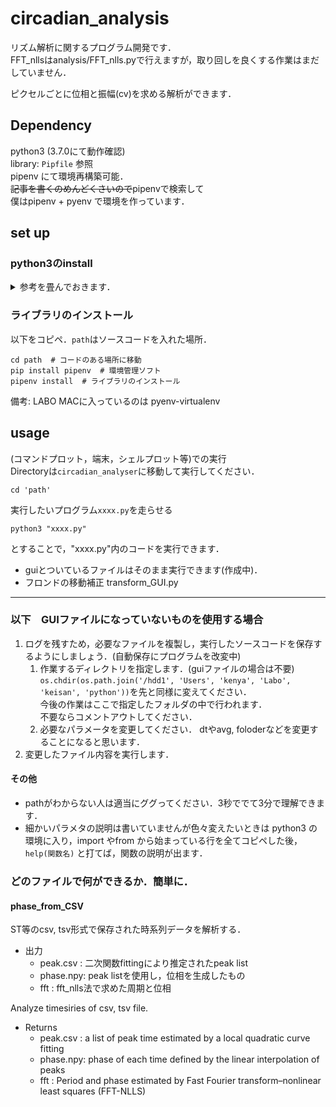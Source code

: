 # circadian_analysis

リズム解析に関するプログラム開発です．  
FFT_nllsはanalysis/FFT_nlls.pyで行えますが，取り回しを良くする作業はまだしていません．  

ピクセルごとに位相と振幅(cv)を求める解析ができます．

## Dependency

python3 (3.7.0にて動作確認)  
library: `Pipfile` 参照  
pipenv にて環境再構築可能．  
~~記事を書くのめんどくさいので~~pipenvで検索して  
僕はpipenv + pyenv で環境を作っています．

## set up

### python3のinstall

<details><summary>参考を畳んでおきます．</summary>

#### Linux

ほとんどの場合，デフォルトで入っています．

#### mac

  homebrewを入れてない場合は入れる．そしたら簡単に入ります．  
  下記をコマンドプロットにコピー&ペースト．  

    /usr/bin/ruby -e "$(curl -fsSL https://raw.githubusercontent.com/Homebrew/install/master/install)"
    brew install python3
    python3 -V
  ただし，brew update をすることでpython3のversionが変わるとパスが壊れます．  
  pyenvの使用がおすすめです．

#### windows10

  windowsOSに直接pythonの環境設定をするとバグの元！  
  Windows Subsystem for Linuxがお薦めです．  
  [導入の際，参考にした記事](http://www.aise.ics.saitama-u.ac.jp/~gotoh/UbuntuOnWSL.html)  
  Xサーバも入れる必要があります．  
  僕は[VcXsrv Windows X Server](https://sourceforge.net/projects/vcxsrv/)を入れました．  
  [参考にした記事](https://qiita.com/optman/items/345df0d4d9188d4d0f90)

#### windows7  

  VertualboxにUbuntuをインストールすることをおすすめします．  
  [参考にした記事](https://qiita.com/ykawakami/items/4bae371932110b2e25e3)  
  設定済みのVertual box を渡すことも可能です．  
</details>

### ライブラリのインストール

以下をコピペ．`path`はソースコードを入れた場所．  

    cd path  # コードのある場所に移動
    pip install pipenv  # 環境管理ソフト
    pipenv install  # ライブラリのインストール
備考: LABO MACに入っているのは pyenv-virtualenv  

## usage

(コマンドプロット，端末，シェルプロット等)での実行  
Directoryは`circadian_analyser`に移動して実行してください．

    cd 'path'  

実行したいプログラム```xxxx.py```を走らせる  

    python3 "xxxx.py"
とすることで，"xxxx.py"内のコードを実行できます．

- guiとついているファイルはそのまま実行できます(作成中)．
- フロンドの移動補正 transform_GUI.py

---

### 以下　GUIファイルになっていないものを使用する場合

1. ログを残すため，必要なファイルを複製し，実行したソースコードを保存するようにしましょう．(自動保存にプログラムを改変中)  
    1. 作業するディレクトリを指定します．(guiファイルの場合は不要)  
        ```os.chdir(os.path.join('/hdd1', 'Users', 'kenya', 'Labo', 'keisan', 'python'))```を先と同様に変えてください．  
        今後の作業はここで指定したフォルダの中で行われます．  
        不要ならコメントアウトしてください．  
    1. 必要なパラメータを変更してください．
        dtやavg, foloderなどを変更することになると思います．
1. 変更したファイル内容を実行します．


#### その他

- pathがわからない人は適当にググってください．3秒ででて3分で理解できます．
- 細かいパラメタの説明は書いていませんが色々変えたいときは python3 の環境に入り，import やfrom から始まっている行を全てコピペした後，
```help(関数名)```
と打てば，関数の説明が出ます．

### どのファイルで何ができるか．簡単に．

#### phase_from_CSV

ST等のcsv, tsv形式で保存された時系列データを解析する．

- 出力
  - peak.csv : 二次関数fittingにより推定されたpeak list
  - phase.npy: peak listを使用し，位相を生成したもの
  - fft : fft_nlls法で求めた周期と位相

Analyze timesiries of csv, tsv file.

- Returns
  - peak.csv : a list of peak time estimated by a local quadratic curve fitting
  - phase.npy: phase of each time defined by the linear interpolation of peaks
  - fft : Period and phase estimated by Fast Fourier transform–nonlinear least squares (FFT-NLLS)
